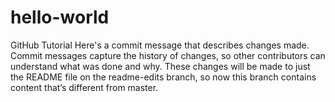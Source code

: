 # hello-world
GitHub Tutorial
Here's a commit message that describes changes made. Commit messages capture the history of  changes, so other contributors can understand what was done and why. These changes will be made to just the README file on the readme-edits branch, so now this branch contains content that’s different from master.
